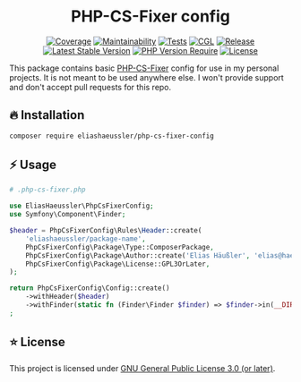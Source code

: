 <div align="center">

# PHP-CS-Fixer config

[![Coverage](https://codecov.io/gh/eliashaeussler/php-cs-fixer-config/branch/main/graph/badge.svg?token=QvLNVgBu6z)](https://codecov.io/gh/eliashaeussler/php-cs-fixer-config)
[![Maintainability](https://api.codeclimate.com/v1/badges/1a17977a507b73e45e03/maintainability)](https://codeclimate.com/github/eliashaeussler/php-cs-fixer-config/maintainability)
[![Tests](https://github.com/eliashaeussler/php-cs-fixer-config/actions/workflows/tests.yaml/badge.svg)](https://github.com/eliashaeussler/php-cs-fixer-config/actions/workflows/tests.yaml)
[![CGL](https://github.com/eliashaeussler/php-cs-fixer-config/actions/workflows/cgl.yaml/badge.svg)](https://github.com/eliashaeussler/php-cs-fixer-config/actions/workflows/cgl.yaml)
[![Release](https://github.com/eliashaeussler/php-cs-fixer-config/actions/workflows/release.yaml/badge.svg)](https://github.com/eliashaeussler/php-cs-fixer-config/actions/workflows/release.yaml)
[![Latest Stable Version](http://poser.pugx.org/eliashaeussler/php-cs-fixer-config/v)](https://packagist.org/packages/eliashaeussler/php-cs-fixer-config)
[![PHP Version Require](http://poser.pugx.org/eliashaeussler/php-cs-fixer-config/require/php)](https://packagist.org/packages/eliashaeussler/php-cs-fixer-config)
[![License](http://poser.pugx.org/eliashaeussler/php-cs-fixer-config/license)](LICENSE)

</div>

This package contains basic [PHP-CS-Fixer](https://github.com/PHP-CS-Fixer/PHP-CS-Fixer)
config for use in my personal projects. It is not meant to be used anywhere else.
I won't provide support and don't accept pull requests for this repo.

## 🔥 Installation

```bash
composer require eliashaeussler/php-cs-fixer-config
```

## ⚡ Usage

```php
# .php-cs-fixer.php

use EliasHaeussler\PhpCsFixerConfig;
use Symfony\Component\Finder;

$header = PhpCsFixerConfig\Rules\Header::create(
    'eliashaeussler/package-name',
    PhpCsFixerConfig\Package\Type::ComposerPackage,
    PhpCsFixerConfig\Package\Author::create('Elias Häußler', 'elias@haeussler.dev'),
    PhpCsFixerConfig\Package\License::GPL3OrLater,
);

return PhpCsFixerConfig\Config::create()
    ->withHeader($header)
    ->withFinder(static fn (Finder\Finder $finder) => $finder->in(__DIR__))
;
```

## ⭐ License

This project is licensed under [GNU General Public License 3.0 (or later)](LICENSE).

